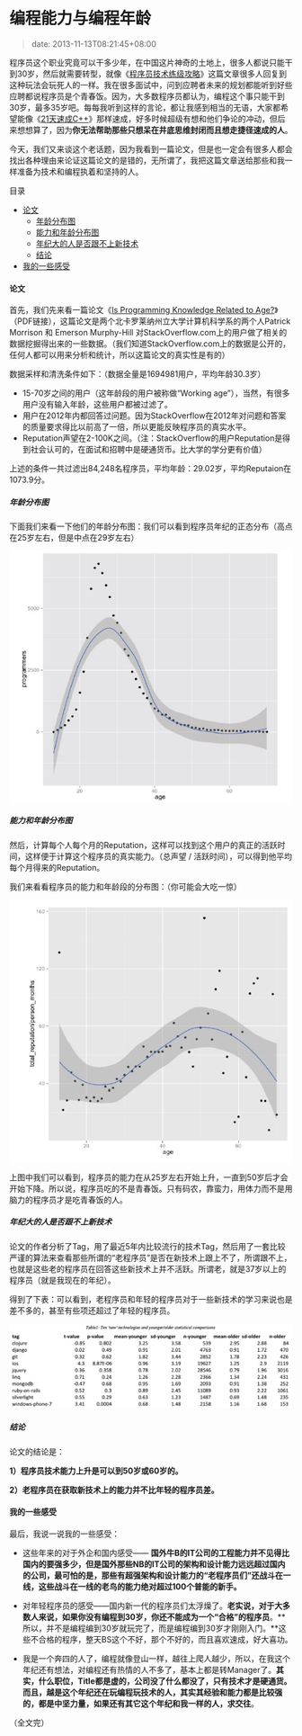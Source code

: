 # 编程能力与编程年龄
>date: 2013-11-13T08:21:45+08:00


程序员这个职业究竟可以干多少年，在中国这片神奇的土地上，很多人都说只能干到30岁，然后就需要转型，就像《[程序员技术练级攻略](/2011/%E7%A8%8B%E5%BA%8F%E5%91%98%E6%8A%80%E6%9C%AF%E7%BB%83%E7%BA%A7%E6%94%BB%E7%95%A5.md "程序员技术练级攻略 - 354,806 人阅读")》这篇文章很多人回复到这种玩法会玩死人的一样。我在很多面试中，问到应聘者未来的规划都能听到好些应聘都说程序员是个青春饭。因为，大多数程序员都认为，编程这个事只能干到30岁，最多35岁吧。每每我听到这样的言论，都让我感到相当的无语，大家都希望能像《[21天速成C++](/2010/%E2%80%9C21%E5%A4%A9%E6%95%99%E4%BD%A0%E5%AD%A6%E4%BC%9AC%2B%2B%E2%80%9D.md "“21天教你学会C++”")》那样速成，好多时候超级有想和他们争论的冲动，但后来想想算了，因为**你无法帮助那些只想呆在井底思维封闭而且想走捷径速成的人**。


今天，我们又来谈这个老话题，因为我看到一篇论文，但是也一定会有很多人都会找出各种理由来论证这篇论文的是错的，无所谓了，我把这篇文章送给那些和我一样准备为技术和编程执着和坚持的人。




目录



* [论文](#%E8%AE%BA%E6%96%87 "论文")
	+ [年龄分布图](#%E5%B9%B4%E9%BE%84%E5%88%86%E5%B8%83%E5%9B%BE "年龄分布图")
	+ [能力和年龄分布图](#%E8%83%BD%E5%8A%9B%E5%92%8C%E5%B9%B4%E9%BE%84%E5%88%86%E5%B8%83%E5%9B%BE "能力和年龄分布图")
	+ [年纪大的人是否跟不上新技术](#%E5%B9%B4%E7%BA%AA%E5%A4%A7%E7%9A%84%E4%BA%BA%E6%98%AF%E5%90%A6%E8%B7%9F%E4%B8%8D%E4%B8%8A%E6%96%B0%E6%8A%80%E6%9C%AF "年纪大的人是否跟不上新技术")
	+ [结论](#%E7%BB%93%E8%AE%BA "结论")
* [我的一些感受](#%E6%88%91%E7%9A%84%E4%B8%80%E4%BA%9B%E6%84%9F%E5%8F%97 "我的一些感受")

#### 论文


首先，我们先来看一篇论文《[Is Programming Knowledge Related to Age?](http://people.engr.ncsu.edu/ermurph3/papers/msr13.pdf)》（PDF链接），这篇论文是两个北卡罗莱纳州立大学计算机科学系的两个人Patrick Morrison 和 Emerson Murphy-Hill 对StackOverflow.com上的用户做了相关的数据挖掘得出来的一些数据。（我们知道StackOverflow.com上的数据是公开的，任何人都可以用来分析和统计，所以这篇论文的真实性是有的）


数据采样和清洗条件如下：（数据全量是1694981用户，平均年龄30.3岁）


* 15-70岁之间的用户（这年龄段的用户被称做“Working age”），当然，有很多用户没有输入年龄，这些用户都被过滤了。
* 用户在2012年内都回答过问题。因为StackOverflow在2012年对问题和答案的质量要求得比以前高了一倍，所以更能反映程序员的真实水平。
* Reputation声望在2-100K之间。（注：StackOverflow的用户Reputation是得到社会认可的，在面试和招聘中是硬通货币。比大学的学分更有价值）


上述的条件一共过滤出84,248名程序员，平均年龄：29.02岁，平均Reputaion在1073.9分。



##### 年龄分布图


下面我们来看一下他们的年龄分布图：我们可以看到程序员年纪的正态分布（高点在25岁左右，但是中点在29岁左右）


![](/assets/images/coolshell.cn/wp-content/uploads/2013/11/StackOverflow-Analysis-01.jpg)


##### 能力和年龄分布图


然后，计算每个人每个月的Reputation，这样可以找到这个用户的真正的活跃时间，这样便于计算这个程序员的真实能力。（总声望 / 活跃时间），可以得到他平均每个月得来的Reputation。


我们来看看程序员的能力和年龄段的分布图：（你可能会大吃一惊）


![](/assets/images/coolshell.cn/wp-content/uploads/2013/11/StackOverflow-Analysis-02.jpg)


上图中我们可以看到，程序员的能力在从25岁左右开始上升，一直到50岁后才会开始下降。所以说，程序员吃的不是青春饭。只有码农，靠蛮力，用体力而不是用脑力的程序员才是吃青春饭的人。


##### 年纪大的人是否跟不上新技术


论文的作者分析了Tag，用了最近5年内比较流行的技术Tag，然后用了一套比较严谨的算法来查看那些所谓的“老程序员”是否在新技术上跟上不了，所谓跟不上，也就是这些老的程序员在回答这些新技术上并不活跃。所谓老，就是37岁以上的程序员（就是我现在的年纪）。


得到了下表：可以看到，老程序员和年轻的程序员对于一些新技术的学习来说也是差不多的，甚至有些项还超过了年轻的程序员。


![](/assets/images/coolshell.cn/wp-content/uploads/2013/11/StackOverflow-Analysis-03.jpg)


##### 结论


论文的结论是：


**1）程序员技术能力上升是可以到50岁或60岁的。**


**2）老程序员在获取新技术上的能力并不比年轻的程序员差。**


#### 我的一些感受


最后，我说一说我的一些感受：


* 这些年来的对于外企和国内感受—— **国外牛B的IT公司的工程能力并不见得比国内的要强多少，但是国外那些NB的IT公司的架构和设计能力远远超过国内的公司，最可怕的是，那些有超强架构和设计能力的“老程序员们”还战斗在一线，这些战斗在一线的老鸟的能力绝对超过100个普能的新手。**


* 对年轻程序员的感受——国内新一代的程序员们太浮燥了。**老实说，对于大多数人来说，如果你没有编程到30岁，你还不能成为一个“合格”的程序员**。**所以，并不是编程编到30岁就玩完了，而是编程编到30岁才刚刚入门。**这些不合格的程序，整天BS这个不好，那个不好的，而且喜欢速成，好大喜功。


* 我是一个奔四的人了，编程就像登山一样，越往上爬人越少，所以，在我这个年纪还有想法，对编程还有热情的人不多了，基本上都是转Manager了。**其实，什么职位，Title都是虚的，公司没了什么都没了，只有技术才是硬通货。而且，越是这个年纪还在玩编程玩技术的人，其实其经验和能力都是比较强的，都是中坚力量，如果还有其它这个年纪和我一样的人，求交往**。


（全文完）



